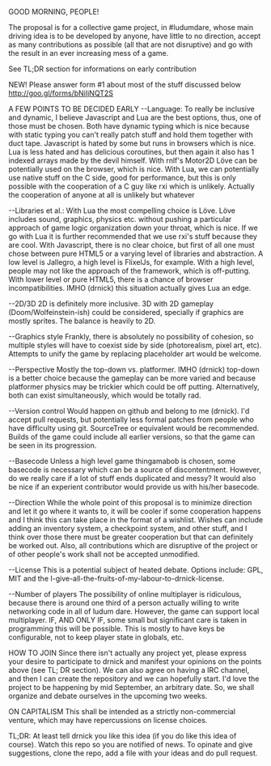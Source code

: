 GOOD MORNING, PEOPLE!

The proposal is for a collective game project, in #ludumdare, whose main driving idea is to be developed by anyone, have little to no direction, accept as many contributions as possible (all that are not disruptive) and go with the result in an ever increasing mess of a game.

See TL;DR section for informations on early contribution

NEW! Please answer form #1 about most of the stuff discussed below http://goo.gl/forms/bNiIjNQT2S

A FEW POINTS TO BE DECIDED EARLY
--Language:
To really be inclusive and dynamic, I believe Javascript and Lua are the best options, thus, one of those must be chosen. Both have dynamic typing which is nice because with static typing you can't really patch stuff and hold them together with duct tape. Javascript is hated by some but runs in browsers which is nice. Lua is less hated and has delicious coroutines, but then again it also has 1 indexed arrays made by the devil himself. With rnlf's Motor2D Löve can be potentially used on the browser, which is nice.
With Lua, we can potentially use native stuff on the C side, good for performance, but this is only possible with the cooperation of a C guy like rxi which is unlikely. Actually the cooperation of anyone at all is unlikely but whatever

--Libraries et al.:
With Lua the most compelling choice is Löve. Löve includes sound, graphics, physics etc. without pushing a particular approach of game logic organization down your throat, which is nice.
If we go with Lua it is further recommended that we use rxi's stuff because they are cool.
With Javascript, there is no clear choice, but first of all one must chose between pure HTML5 or a varying level of libraries and abstraction. A low level is Jallegro, a high level is FlixelJs, for example. With a high level, people may not like the approach of the framework, which is off-putting. With lower level or pure HTML5, there is a chance of browser incompatibilities.
IMHO (drnick) this situation actually gives Lua an edge.

--2D/3D
2D is definitely more inclusive. 3D with 2D gameplay (Doom/Wolfeinstein-ish) could be considered, specially if graphics are mostly sprites. The balance is heavily to 2D.

--Graphics style
Frankly, there is absolutely no possibility of cohesion, so multiple styles will have to coexist side by side (photorealism, pixel art, etc). Attempts to unify the game by replacing placeholder art would be welcome.

--Perspective
Mostly the top-down vs. platformer. IMHO (drnick) top-down is a better choice because the gameplay can be more varied and because platformer physics may be trickier which could be off putting. Alternatively, both can exist simultaneously, which would be totally rad.

--Version control
Would happen on github and belong to me (drnick). I'd accept pull requests, but potentially less formal patches from people who have difficulty using git. SourceTree or equivalent would be recommended.
Builds of the game could include all earlier versions, so that the game can be seen in its progression.

--Basecode
Unless a high level game thingamabob is chosen, some basecode is necessary which can be a source of discontentment. However, do we really care if a lot of stuff ends duplicated and messy? It would also be nice if an experient contributor would provide us with his/her basecode.

--Direction
While the whole point of this proposal is to minimize direction and let it go where it wants to, it will be cooler if some cooperation happens and I think this can take place in the format of a wishlist. Wishes can include adding an inventory system, a checkpoint system, and other stuff, and I think over those there must be greater cooperation but that can definitely be worked out.
Also, all contributions which are disruptive of the project or of other people's work shall not be accepted unmodified.

--License
This is a potential subject of heated debate. Options include: GPL, MIT and the I-give-all-the-fruits-of-my-labour-to-drnick-license.

--Number of players
The possibility of online multiplayer is ridiculous, because there is around one third of a person actually willing to write networking code in all of ludum dare. However, the game can support local multiplayer. IF, AND ONLY IF, some small but significant care is taken in programming this will be possible. This is mostly to have keys be configurable, not to keep player state in globals, etc.

HOW TO JOIN
Since there isn't actually any project yet, please express your desire to participate to drnick and manifest your opinions on the points above (see TL; DR section). We can also agree on having a IRC channel, and then I can create the repository and we can hopefully start.
I'd love the project to be happening by mid September, an arbitrary date. So, we shall organize and debate ourselves in the upcoming two weeks.

ON CAPITALISM
This shall be intended as a strictly non-commercial venture, which may have repercussions on license choices.

TL;DR: At least tell drnick you like this idea (if you do like this idea of course). Watch this repo so you are notified of news. To opinate and give suggestions, clone the repo, add a file with your ideas and do pull request.
